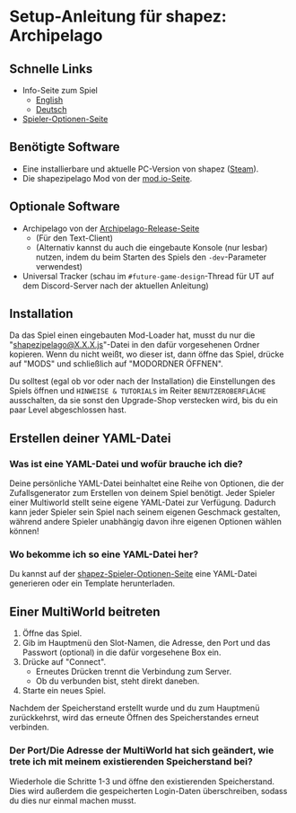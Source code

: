 # Setup-Anleitung für shapez: Archipelago

## Schnelle Links

- Info-Seite zum Spiel
    * [English](/games/shapez/info/en)
    * [Deutsch](/games/shapez/info/de)
- [Spieler-Optionen-Seite](/games/shapez/player-options)

## Benötigte Software

- Eine installierbare und aktuelle PC-Version von shapez ([Steam](https://store.steampowered.com/app/1318690/shapez/)).
- Die shapezipelago Mod von der [mod.io-Seite](https://mod.io/g/shapez/m/shapezipelago).

## Optionale Software

- Archipelago von der [Archipelago-Release-Seite](https://github.com/ArchipelagoMW/Archipelago/releases)
    * (Für den Text-Client)
    * (Alternativ kannst du auch die eingebaute Konsole (nur lesbar) nutzen, indem du beim Starten des Spiels den 
  `-dev`-Parameter verwendest)
- Universal Tracker (schau im `#future-game-design`-Thread für UT auf dem Discord-Server nach der aktuellen Anleitung)

## Installation

Da das Spiel einen eingebauten Mod-Loader hat, musst du nur die "shapezipelago@X.X.X.js"-Datei in den dafür vorgesehenen
Ordner kopieren. Wenn du nicht weißt, wo dieser ist, dann öffne das Spiel, drücke auf "MODS" und schließlich auf
"MODORDNER ÖFFNEN".

Du solltest (egal ob vor oder nach der Installation) die Einstellungen des Spiels öffnen und `HINWEISE & TUTORIALS` im 
Reiter `BENUTZEROBERFLÄCHE` ausschalten, da sie sonst den Upgrade-Shop verstecken wird, bis du ein paar Level 
abgeschlossen hast.

## Erstellen deiner YAML-Datei

### Was ist eine YAML-Datei und wofür brauche ich die?

Deine persönliche YAML-Datei beinhaltet eine Reihe von Optionen, die der Zufallsgenerator zum Erstellen von deinem 
Spiel benötigt. Jeder Spieler einer Multiworld stellt seine eigene YAML-Datei zur Verfügung. Dadurch kann jeder Spieler 
sein Spiel nach seinem eigenen Geschmack gestalten, während andere Spieler unabhängig davon ihre eigenen Optionen 
wählen können!

### Wo bekomme ich so eine YAML-Datei her?

Du kannst auf der [shapez-Spieler-Optionen-Seite](/games/shapez/player-options) eine YAML-Datei generieren oder ein 
Template herunterladen.

## Einer MultiWorld beitreten

1. Öffne das Spiel.
2. Gib im Hauptmenü den Slot-Namen, die Adresse, den Port und das Passwort (optional) in die dafür vorgesehene Box ein.
3. Drücke auf "Connect".
   - Erneutes Drücken trennt die Verbindung zum Server.
   - Ob du verbunden bist, steht direkt daneben.
4. Starte ein neues Spiel.

Nachdem der Speicherstand erstellt wurde und du zum Hauptmenü zurückkehrst, wird das erneute Öffnen des Speicherstandes 
erneut verbinden.

### Der Port/Die Adresse der MultiWorld hat sich geändert, wie trete ich mit meinem existierenden Speicherstand bei? 

Wiederhole die Schritte 1-3 und öffne den existierenden Speicherstand. Dies wird außerdem die gespeicherten Login-Daten 
überschreiben, sodass du dies nur einmal machen musst. 